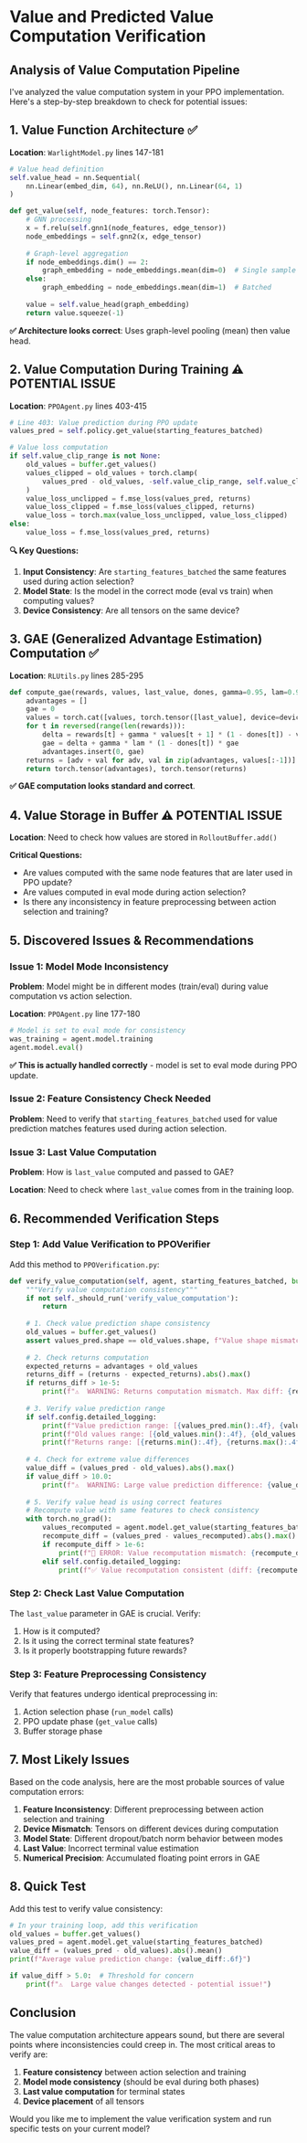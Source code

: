 # Value and Predicted Value Computation Verification

## Analysis of Value Computation Pipeline

I've analyzed the value computation system in your PPO implementation. Here's a step-by-step breakdown to check for potential issues:

## 1. **Value Function Architecture** ✅

**Location**: `WarlightModel.py` lines 147-181

```python
# Value head definition
self.value_head = nn.Sequential(
    nn.Linear(embed_dim, 64), nn.ReLU(), nn.Linear(64, 1)
)

def get_value(self, node_features: torch.Tensor):
    # GNN processing
    x = f.relu(self.gnn1(node_features, edge_tensor))
    node_embeddings = self.gnn2(x, edge_tensor)
    
    # Graph-level aggregation
    if node_embeddings.dim() == 2:
        graph_embedding = node_embeddings.mean(dim=0)  # Single sample
    else:
        graph_embedding = node_embeddings.mean(dim=1)  # Batched
    
    value = self.value_head(graph_embedding)
    return value.squeeze(-1)
```

**✅ Architecture looks correct**: Uses graph-level pooling (mean) then value head.

## 2. **Value Computation During Training** ⚠️ POTENTIAL ISSUE

**Location**: `PPOAgent.py` lines 403-415

```python
# Line 403: Value prediction during PPO update
values_pred = self.policy.get_value(starting_features_batched)

# Value loss computation
if self.value_clip_range is not None:
    old_values = buffer.get_values()
    values_clipped = old_values + torch.clamp(
        values_pred - old_values, -self.value_clip_range, self.value_clip_range
    )
    value_loss_unclipped = f.mse_loss(values_pred, returns)
    value_loss_clipped = f.mse_loss(values_clipped, returns)
    value_loss = torch.max(value_loss_unclipped, value_loss_clipped)
else:
    value_loss = f.mse_loss(values_pred, returns)
```

**🔍 Key Questions:**
1. **Input Consistency**: Are `starting_features_batched` the same features used during action selection?
2. **Model State**: Is the model in the correct mode (eval vs train) when computing values?
3. **Device Consistency**: Are all tensors on the same device?

## 3. **GAE (Generalized Advantage Estimation) Computation** ✅

**Location**: `RLUtils.py` lines 285-295

```python
def compute_gae(rewards, values, last_value, dones, gamma=0.95, lam=0.95):
    advantages = []
    gae = 0
    values = torch.cat([values, torch.tensor([last_value], device=device)])
    for t in reversed(range(len(rewards))):
        delta = rewards[t] + gamma * values[t + 1] * (1 - dones[t]) - values[t]
        gae = delta + gamma * lam * (1 - dones[t]) * gae
        advantages.insert(0, gae)
    returns = [adv + val for adv, val in zip(advantages, values[:-1])]
    return torch.tensor(advantages), torch.tensor(returns)
```

**✅ GAE computation looks standard and correct**.

## 4. **Value Storage in Buffer** ⚠️ POTENTIAL ISSUE

**Location**: Need to check how values are stored in `RolloutBuffer.add()`

**Critical Questions:**
- Are values computed with the same node features that are later used in PPO update?
- Are values computed in eval mode during action selection?
- Is there any inconsistency in feature preprocessing between action selection and training?

## 5. **Discovered Issues & Recommendations**

### Issue 1: Model Mode Inconsistency
**Problem**: Model might be in different modes (train/eval) during value computation vs action selection.

**Location**: `PPOAgent.py` line 177-180
```python
# Model is set to eval mode for consistency
was_training = agent.model.training
agent.model.eval()
```

**✅ This is actually handled correctly** - model is set to eval mode during PPO update.

### Issue 2: Feature Consistency Check Needed
**Problem**: Need to verify that `starting_features_batched` used for value prediction matches features used during action selection.

### Issue 3: Last Value Computation
**Problem**: How is `last_value` computed and passed to GAE?

**Location**: Need to check where `last_value` comes from in the training loop.

## 6. **Recommended Verification Steps**

### Step 1: Add Value Verification to PPOVerifier

Add this method to `PPOVerification.py`:

```python
def verify_value_computation(self, agent, starting_features_batched, buffer, values_pred, returns, advantages):
    """Verify value computation consistency"""
    if not self._should_run('verify_value_computation'):
        return
    
    # 1. Check value prediction shape consistency
    old_values = buffer.get_values()
    assert values_pred.shape == old_values.shape, f"Value shape mismatch: pred={values_pred.shape}, old={old_values.shape}"
    
    # 2. Check returns computation
    expected_returns = advantages + old_values
    returns_diff = (returns - expected_returns).abs().max()
    if returns_diff > 1e-5:
        print(f"⚠️  WARNING: Returns computation mismatch. Max diff: {returns_diff:.6f}")
    
    # 3. Verify value prediction range
    if self.config.detailed_logging:
        print(f"Value prediction range: [{values_pred.min():.4f}, {values_pred.max():.4f}]")
        print(f"Old values range: [{old_values.min():.4f}, {old_values.max():.4f}]")
        print(f"Returns range: [{returns.min():.4f}, {returns.max():.4f}]")
    
    # 4. Check for extreme value differences
    value_diff = (values_pred - old_values).abs().max()
    if value_diff > 10.0:
        print(f"⚠️  WARNING: Large value prediction difference: {value_diff:.4f}")
    
    # 5. Verify value head is using correct features
    # Recompute value with same features to check consistency
    with torch.no_grad():
        values_recomputed = agent.model.get_value(starting_features_batched)
        recompute_diff = (values_pred - values_recomputed).abs().max()
        if recompute_diff > 1e-6:
            print(f"🚨 ERROR: Value recomputation mismatch: {recompute_diff:.6f}")
        elif self.config.detailed_logging:
            print(f"✅ Value recomputation consistent (diff: {recompute_diff:.8f})")
```

### Step 2: Check Last Value Computation

The `last_value` parameter in GAE is crucial. Verify:
1. How is it computed?
2. Is it using the correct terminal state features?
3. Is it properly bootstrapping future rewards?

### Step 3: Feature Preprocessing Consistency

Verify that features undergo identical preprocessing in:
1. Action selection phase (`run_model` calls)
2. PPO update phase (`get_value` calls)
3. Buffer storage phase

## 7. **Most Likely Issues**

Based on the code analysis, here are the most probable sources of value computation errors:

1. **Feature Inconsistency**: Different preprocessing between action selection and training
2. **Device Mismatch**: Tensors on different devices during computation  
3. **Model State**: Different dropout/batch norm behavior between modes
4. **Last Value**: Incorrect terminal value estimation
5. **Numerical Precision**: Accumulated floating point errors in GAE

## 8. **Quick Test**

Add this test to verify value consistency:

```python
# In your training loop, add this verification
old_values = buffer.get_values()
values_pred = agent.model.get_value(starting_features_batched)
value_diff = (values_pred - old_values).abs().mean()
print(f"Average value prediction change: {value_diff:.6f}")

if value_diff > 5.0:  # Threshold for concern
    print(f"⚠️  Large value changes detected - potential issue!")
```

## Conclusion

The value computation architecture appears sound, but there are several points where inconsistencies could creep in. The most critical areas to verify are:

1. **Feature consistency** between action selection and training
2. **Model mode consistency** (should be eval during both phases)
3. **Last value computation** for terminal states
4. **Device placement** of all tensors

Would you like me to implement the value verification system and run specific tests on your current model?
